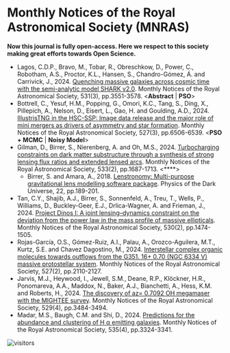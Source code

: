 # Monthly Notices of the Royal Astronomical Society (MNRAS)

**Now this journal is fully open-access. Here we respect to this society making great efforts towards Open Science.**

* Lagos, C.D.P., Bravo, M., Tobar, R., Obreschkow, D., Power, C., Robotham, A.S., Proctor, K.L., Hansen, S., Chandro-Gómez, Á. and Carrivick, J., 2024. [Quenching massive galaxies across cosmic time with the semi-analytic model SHARK v2.0](https://academic.oup.com/mnras/article-abstract/531/3/3551/7663578). Monthly Notices of the Royal Astronomical Society, 531(3), pp.3551-3578. <**Abstract** | **PSO**>
* Bottrell, C., Yesuf, H.M., Popping, G., Omori, K.C., Tang, S., Ding, X., Pillepich, A., Nelson, D., Eisert, L., Gao, H. and Goulding, A.D., 2024. [IllustrisTNG in the HSC-SSP: Image data release and the major role of mini mergers as drivers of asymmetry and star formation](https://academic.oup.com/mnras/article-abstract/527/3/6506/7286659). Monthly Notices of the Royal Astronomical Society, 527(3), pp.6506-6539. <**PSO + MCMC** | **Noisy Model**>
* Gilman, D., Birrer, S., Nierenberg, A. and Oh, M.S., 2024. [Turbocharging constraints on dark matter substructure through a synthesis of strong lensing flux ratios and extended lensed arcs](https://academic.oup.com/mnras/article-abstract/533/2/1687/7721636). Monthly Notices of the Royal Astronomical Society, 533(2), pp.1687-1713. <****>
  * Birrer, S. and Amara, A., 2018. [Lenstronomy: Multi-purpose gravitational lens modelling software package](https://www.sciencedirect.com/science/article/pii/S2212686418301869). Physics of the Dark Universe, 22, pp.189-201.
* Tan, C.Y., Shajib, A.J., Birrer, S., Sonnenfeld, A., Treu, T., Wells, P., Williams, D., Buckley-Geer, E.J., Drlica-Wagner, A. and Frieman, J., 2024. [Project Dinos I: A joint lensing–dynamics constraint on the deviation from the power law in the mass profile of massive ellipticals](https://academic.oup.com/mnras/article/530/2/1474/7636508). Monthly Notices of the Royal Astronomical Society, 530(2), pp.1474-1505.
* Rojas-García, O.S., Gómez-Ruiz, A.I., Palau, A., Orozco-Aguilera, M.T., Kurtz, S.E. and Chavez Dagostino, M., 2024. [Interstellar complex organic molecules towards outflows from the G351. 16+ 0.70 (NGC 6334 V) massive protostellar system](https://academic.oup.com/mnras/article/527/2/2110/7317704). Monthly Notices of the Royal Astronomical Society, 527(2), pp.2110-2127.
* Jarvis, M.J., Heywood, I., Jewell, S.M., Deane, R.P., Klöckner, H.R., Ponomareva, A.A., Maddox, N., Baker, A.J., Bianchetti, A., Hess, K.M. and Roberts, H., 2024. [The discovery of az= 0.7092 OH megamaser with the MIGHTEE survey](https://academic.oup.com/mnras/article-abstract/529/4/3484/7473713). Monthly Notices of the Royal Astronomical Society, 529(4), pp.3484-3494.
* Madar, M.S., Baugh, C.M. and Shi, D., 2024. [Predictions for the abundance and clustering of H α emitting galaxies](https://academic.oup.com/mnras/article/535/4/3324/7900760). Monthly Notices of the Royal Astronomical Society, 535(4), pp.3324-3341.

![visitors](https://visitor-badge.laobi.icu/badge?page_id=Evolutionary-Intelligence.DistributedEvolutionaryComputation)
